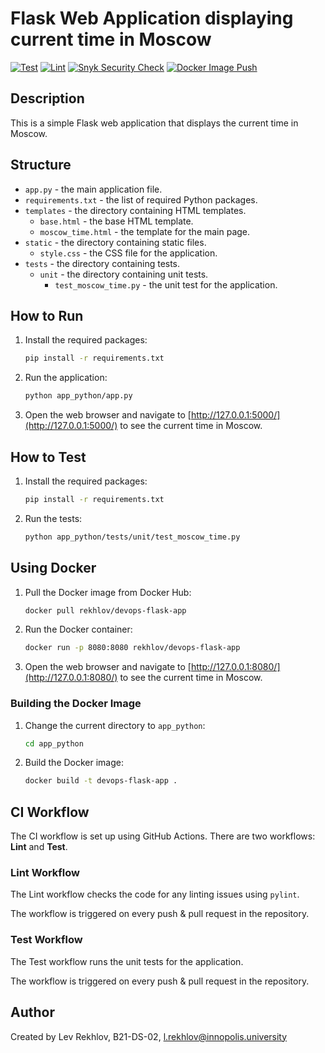 # Flask Web Application displaying current time in Moscow

[![Test](https://github.com/plov-cyber/S24-core-course-labs/actions/workflows/test.yml/badge.svg)](https://github.com/plov-cyber/S24-core-course-labs/actions/workflows/test.yml)
[![Lint](https://github.com/plov-cyber/S24-core-course-labs/actions/workflows/lint.yml/badge.svg)](https://github.com/plov-cyber/S24-core-course-labs/actions/workflows/lint.yml)
[![Snyk Security Check](https://github.com/plov-cyber/S24-core-course-labs/actions/workflows/snyk.yml/badge.svg)](https://github.com/plov-cyber/S24-core-course-labs/actions/workflows/snyk.yml)
[![Docker Image Push](https://github.com/plov-cyber/S24-core-course-labs/actions/workflows/docker.yml/badge.svg)](https://github.com/plov-cyber/S24-core-course-labs/actions/workflows/docker.yml)

## Description

This is a simple Flask web application that displays the current time in Moscow.

## Structure

- `app.py` - the main application file.
- `requirements.txt` - the list of required Python packages.
- `templates` - the directory containing HTML templates.
    - `base.html` - the base HTML template.
    - `moscow_time.html` - the template for the main page.
- `static` - the directory containing static files.
    - `style.css` - the CSS file for the application.
- `tests` - the directory containing tests.
    - `unit` - the directory containing unit tests.
        - `test_moscow_time.py` - the unit test for the application.

## How to Run

1. Install the required packages:

    ```bash
    pip install -r requirements.txt
    ```

2. Run the application:

    ```bash
    python app_python/app.py
    ```

3. Open the web browser and navigate to [http://127.0.0.1:5000/](http://127.0.0.1:5000/) to see the current time in
   Moscow.

## How to Test

1. Install the required packages:

    ```bash
    pip install -r requirements.txt
    ```

2. Run the tests:

    ```bash
    python app_python/tests/unit/test_moscow_time.py
    ```

## Using Docker

1. Pull the Docker image from Docker Hub:

    ```bash
    docker pull rekhlov/devops-flask-app
    ```

2. Run the Docker container:

    ```bash
    docker run -p 8080:8080 rekhlov/devops-flask-app
    ```

3. Open the web browser and navigate to [http://127.0.0.1:8080/](http://127.0.0.1:8080/) to see the current time in
   Moscow.

### Building the Docker Image

1. Change the current directory to `app_python`:

    ```bash
    cd app_python
    ```

2. Build the Docker image:

    ```bash
    docker build -t devops-flask-app .
    ```

## CI Workflow

The CI workflow is set up using GitHub Actions. There are two workflows: **Lint** and **Test**.

### Lint Workflow

The Lint workflow checks the code for any linting issues using `pylint`.

The workflow is triggered on every push & pull request in the repository.

### Test Workflow

The Test workflow runs the unit tests for the application.

The workflow is triggered on every push & pull request in the repository.

## Author

Created by Lev Rekhlov, B21-DS-02, [l.rekhlov@innopolis.university](mailto:l.rekhlov@innopolis.university)
